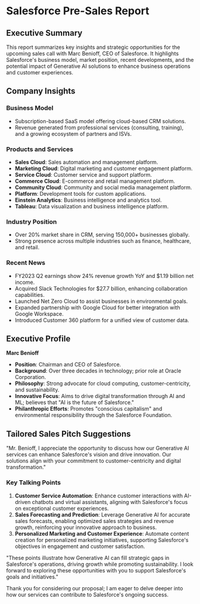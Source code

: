 # Salesforce Pre-Sales Report

## Executive Summary
This report summarizes key insights and strategic opportunities for the upcoming sales call with Marc Benioff, CEO of Salesforce. It highlights Salesforce's business model, market position, recent developments, and the potential impact of Generative AI solutions to enhance business operations and customer experiences.

## Company Insights
### Business Model
- Subscription-based SaaS model offering cloud-based CRM solutions.
- Revenue generated from professional services (consulting, training), and a growing ecosystem of partners and ISVs.

### Products and Services
- **Sales Cloud**: Sales automation and management platform.
- **Marketing Cloud**: Digital marketing and customer engagement platform.
- **Service Cloud**: Customer service and support platform.
- **Commerce Cloud**: E-commerce and retail management platform.
- **Community Cloud**: Community and social media management platform.
- **Platform**: Development tools for custom applications.
- **Einstein Analytics**: Business intelligence and analytics tool.
- **Tableau**: Data visualization and business intelligence platform.

### Industry Position
- Over 20% market share in CRM, serving 150,000+ businesses globally.
- Strong presence across multiple industries such as finance, healthcare, and retail.

### Recent News
- FY2023 Q2 earnings show 24% revenue growth YoY and $1.19 billion net income.
- Acquired Slack Technologies for $27.7 billion, enhancing collaboration capabilities.
- Launched Net Zero Cloud to assist businesses in environmental goals.
- Expanded partnership with Google Cloud for better integration with Google Workspace.
- Introduced Customer 360 platform for a unified view of customer data.

## Executive Profile
**Marc Benioff**  
- **Position**: Chairman and CEO of Salesforce.
- **Background**: Over three decades in technology; prior role at Oracle Corporation.
- **Philosophy**: Strong advocate for cloud computing, customer-centricity, and sustainability.
- **Innovative Focus**: Aims to drive digital transformation through AI and ML; believes that "AI is the future of Salesforce."
- **Philanthropic Efforts**: Promotes "conscious capitalism" and environmental responsibility through the Salesforce Foundation.

## Tailored Sales Pitch Suggestions
"Mr. Benioff, I appreciate the opportunity to discuss how our Generative AI services can enhance Salesforce's vision and drive innovation. Our solutions align with your commitment to customer-centricity and digital transformation."

### Key Talking Points
1. **Customer Service Automation**: Enhance customer interactions with AI-driven chatbots and virtual assistants, aligning with Salesforce's focus on exceptional customer experiences. 
2. **Sales Forecasting and Prediction**: Leverage Generative AI for accurate sales forecasts, enabling optimized sales strategies and revenue growth, reinforcing your innovative approach to business.
3. **Personalized Marketing and Customer Experience**: Automate content creation for personalized marketing initiatives, supporting Salesforce's objectives in engagement and customer satisfaction.

"These points illustrate how Generative AI can fill strategic gaps in Salesforce's operations, driving growth while promoting sustainability. I look forward to exploring these opportunities with you to support Salesforce's goals and initiatives." 

Thank you for considering our proposal; I am eager to delve deeper into how our services can contribute to Salesforce's ongoing success.
